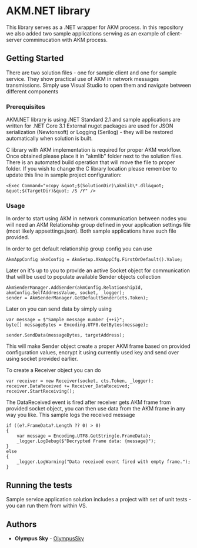 # AKM.NET library

This library serves as a .NET wrapper for AKM process. 
In this repository we also added two sample applications serwing as an example of client-server comminucation with AKM process.

## Getting Started

There are two solution files - one for sample client and one for sample service. They show practical use of AKM in network messages transmissions.
Simply use Visual Studio to open them and navigate between different components


### Prerequisites

AKM.NET library is using .NET Standard 2.1 and sample applications are written for .NET Core 3.1
External nuget packages are used for JSON serialization (Newtonsoft) or Logging (Serilog) - they will be restored automatically when solution is built.

C library with AKM implementation is required for proper AKM workflow. Once obtained please place it in "akmlib" folder next to the solution files. 
There is an automated build operation that will move the file to proper folder. If you wish to change the C library location please remember to update this line in sample project configuration:

```
<Exec Command="xcopy &quot;$(SolutionDir)\akmlib\*.dll&quot; &quot;$(TargetDir)&quot; /S /Y" />
```

### Usage

In order to start using AKM in network communication between nodes you will need an AKM Relationship group defined in your application settings file (most likely appsettings.json). Both sample applications have such file provided.

In order to get default relationship group config you can use 
```
AkmAppConfig akmConfig = AkmSetup.AkmAppCfg.FirstOrDefault().Value;
```
Later on it's up to you to provide an active Socket object for communication that will be used to populate available Sender objects collection

```
AkmSenderManager.AddSender(akmConfig.RelationshipId, akmConfig.SelfAddressValue, socket, _logger);
sender = AkmSenderManager.GetDefaultSender(cts.Token);
```

Later on you can send data by simply using
```
var message = $"Sample message number {++i}";
byte[] messageBytes = Encoding.UTF8.GetBytes(message);

sender.SendData(messageBytes, targetAddress);
```
This will make Sender object create a proper AKM frame based on provided configuration values, encrypt it using currently used key and send over using socket provided earlier.



To create a Receiver object you can do
```
var receiver = new Receiver(socket, cts.Token, _logger);
receiver.DataReceived += Receiver_DataReceived;
receiver.StartReceiving();
```
The DataReceived event is fired after receiver gets AKM frame from provided socket object, you can then use data from the AKM frame in any way you like. 
This sample logs the received message

```
if ((e?.FrameData?.Length ?? 0) > 0)
{
	var message = Encoding.UTF8.GetString(e.FrameData);
	_logger.LogDebug($"Decrypted Frame data: {message}");
}
else
{
	_logger.LogWarning("Data received event fired with empty frame.");
}
```


## Running the tests

Sample service application solution includes a project with set of unit tests - you can run them from within VS.


## Authors

* **Olympus Sky** - [OlympusSky](https://olympussky.com)

